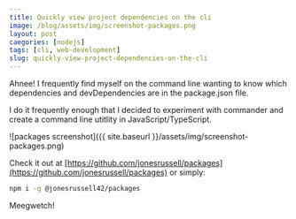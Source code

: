 ```yaml
---
title: Quickly view project dependencies on the cli
image: /blog/assets/img/screenshot-packages.png
layout: post
caegories: [nodejs]
tags: [cli, web-development]
slug: quickly-view-project-dependencies-on-the-cli
---
```


Ahnee! I frequently find myself on the command line wanting to know which dependencies and devDependencies are in the package.json file.

I do it frequently enough that I decided to experiment with commander and create a command line utitlity in JavaScript/TypeScript.

![packages screenshot]({{ site.baseurl }}/assets/img/screenshot-packages.png)

Check it out at [https://github.com/jonesrussell/packages](https://github.com/jonesrussell/packages) or simply:

```sh
npm i -g @jonesrussell42/packages
```

Meegwetch!

